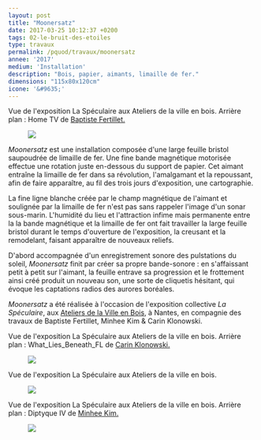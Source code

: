 ```yaml
---
layout: post
title: "Moonersatz"
date: 2017-03-25 10:12:37 +0200
tags: 02-le-bruit-des-etoiles
type: travaux
permalink: /pquod/travaux/moonersatz
annee: '2017'
medium: 'Installation'
description: "Bois, papier, aimants, limaille de fer."
dimensions: "115x80x120cm"
icone: '&#9635;'
---
```

<figcaption>Vue de l'exposition La Spéculaire aux Ateliers de la ville en bois. Arrière plan : Home TV de <a href="https://baptistefertillet.wixsite.com/site/">Baptiste Fertillet.</a></figcaption>
<figure><img class="photopost" src="{{site.baseurl}}/imgs/moonersatz02.gif" onmouseover="this.src='{{site.baseurl}}/imgs/moonersatz02.jpg'" onmouseout="this.src='{{site.baseurl}}/imgs/moonersatz02.gif'" /></figure>


*Moonersatz* est une installation composée d'une large feuille bristol saupoudrée de limaille de fer. Une fine bande magnétique motorisée effectue une rotation juste en-dessous du support de papier. Cet aimant entraîne la limaille de fer dans sa révolution, l'amalgamant et la repoussant, afin de faire apparaître, au fil des trois jours d'exposition, une cartographie.

La fine ligne blanche créée par le champ magnétique de l'aimant et soulignée par la limaille de fer n'est pas sans rappeler l'image d'un sonar sous-marin. L'humidité du lieu et l'attraction infime mais permanente entre la la bande magnétique et la limaille de fer ont fait travailler la large feuille bristol durant le temps d'ouverture de l'exposition, la creusant et la remodelant, faisant apparaître de nouveaux reliefs.

D'abord accompagnée d'un enregistrement sonore des pulstations du soleil, *Moonersatz* finit par créer sa propre bande-sonore : en s'affaissant petit à petit sur l'aimant, la feuille entrave sa progression et le frottement ainsi créé produit un nouveau son, une sorte de cliquetis hésitant, qui évoque les captations radios des aurores boréales.

*Moonersatz* a été réalisée à l'occasion de l'exposition collective *La Spéculaire*, aux [Ateliers de la Ville en Bois](https://lesateliersdelavilleenbois.com/), à Nantes, en compagnie des travaux de Baptiste Fertillet, Minhee Kim & Carin Klonowski.

<figcaption>Vue de l'exposition La Spéculaire aux Ateliers de la ville en bois. Arrière plan : What_Lies_Beneath_FL de <a href="https://carineklonowski.net">Carin Klonowski.</a></figcaption>
<figure><img class="photopost" src="{{site.baseurl}}/imgs/moonersatz03.gif" onmouseover="this.src='{{site.baseurl}}/imgs/moonersatz03.jpg'" onmouseout="this.src='{{site.baseurl}}/imgs/moonersatz03.gif'" /></figure>

<figcaption>Vue de l'exposition La Spéculaire aux Ateliers de la ville en bois.</figcaption>
<figure><img class="photopost" src="{{site.baseurl}}/imgs/moonersatz04.gif" onmouseover="this.src='{{site.baseurl}}/imgs/moonersatz04.jpg'" onmouseout="this.src='{{site.baseurl}}/imgs/moonersatz04.gif'" /></figure>

<figcaption>Vue de l'exposition La Spéculaire aux Ateliers de la ville en bois. Arrière plan : Diptyque IV de <a href="https://minheekim.fr">Minhee Kim.</a></figcaption>
<figure><img class="photopost" src="{{site.baseurl}}/imgs/moonersatz05_ens.gif" onmouseover="this.src='{{site.baseurl}}/imgs/moonersatz05_ens.jpg'" onmouseout="this.src='{{site.baseurl}}/imgs/moonersatz05_ens.gif'" /></figure>
